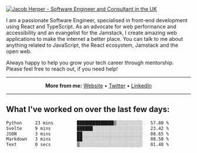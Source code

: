 [![Jacob Herper - Software Engineer and Consultant in the UK](https://res.cloudinary.com/jacobherper/image/upload/v1641506277/gh-image.png)](https://jacobherper.com/)

I am a passionate Software Engineer, specialised in front-end development using React and TypeScript. As an advocate for web performance and accessibility and an evangelist for the Jamstack, I create amazing web applications to make the internet a better place. You can talk to me about anything related to JavaScript, the React ecosystem, Jamstack and the open web.

Always happy to help you grow your tech career through mentorship. Please feel free to reach out, if you need help!

---

<p align="center">
  <strong>More from me:</strong> 
  <a href="https://jacobherper.com/">Website</a> •
  <a href="https://twitter.com/intent/follow?screen_name=jakeherp&tw_p=followbutton">Twitter</a> •
  <a href="https://www.linkedin.com/in/jacobherper/">LinkedIn</a>
</p>

---

## What I've worked on over the last few days:

<!--START_SECTION:waka-->

```txt
Python     23 mins         ██████████████▒░░░░░░░░░░   57.80 %
Svelte     9 mins          ██████░░░░░░░░░░░░░░░░░░░   23.42 %
JSON       3 mins          ██░░░░░░░░░░░░░░░░░░░░░░░   08.65 %
Markdown   3 mins          ██░░░░░░░░░░░░░░░░░░░░░░░   08.50 %
Text       0 secs          ▒░░░░░░░░░░░░░░░░░░░░░░░░   01.40 %
```

<!--END_SECTION:waka-->
